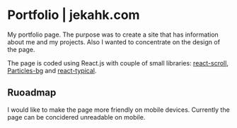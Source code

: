 # Portfolio | jekahk.com

My portfolio page. The purpose was to create a site that has information about me and my projects. Also I wanted to concentrate on the design of the page.

The page is coded using React.js with couple of small libraries: [react-scroll](https://www.npmjs.com/package/react-scroll), [Particles-bg](https://github.com/lindelof/particles-bg) and [react-typical](https://github.com/catalinmiron/react-typical).

## Ruoadmap

I would like to make the page more friendly on mobile devices. Currently the page can be concidered unreadable on mobile.
